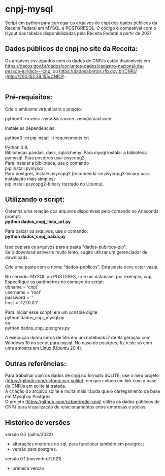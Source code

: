 # cnpj-mysql
Script em python para carregar os arquivos de cnpj dos dados públicos da Receita Federal em MYSQL e POSTGRESQL. O código é compatível com o layout das tabelas disponibilizadas pela Receita Federal a partir de 2021.

## Dados públicos de cnpj no site da Receita:
Os arquivos csv zipados com os dados de CNPJs estão disponíveis em https://dados.gov.br/dados/conjuntos-dados/cadastro-nacional-da-pessoa-juridica---cnpj ou https://dadosabertos.rfb.gov.br/CNPJ/ (http://200.152.38.155/CNPJ/).<br><br>


## Pré-requisitos:

Crie o ambiente virtual para o projeto:

python3 -m venv .venv && source .venv/bin/activate

Instale as dependências:

python3 -m pip install -r requirements.txt

Python 3.8;<br>
Bibliotecas pandas, dask, sqlalchemy. Para mysql instalar a biblioteca pymysql. Para postgres usar psycopg2.<br>
Para instalar a biblioteca, use o comando<br>
pip install pymysql<br>
Para postgres, instale psycopg2 (recomenda-se psycopg2-binary para instalação mais simples)<br>
pip install psycopg2-binary (testado no Ubuntu).<br>

## Utilizando o script:
Obtenha uma relação dos arquivos disponíveis pelo comando no Anaconda prompt:<br>
<b>python dados_cnpj_lista_url.py</b><br>

Para baixar os arquivos, use o comando:<br>
<b>python dados_cnpj_baixa.py</b><br><br>
Isso copiará os arquivos para a pasta "dados-publicos-zip".<br>
Se o download estiverm muito lento, sugiro utilizar um gerenciador de downloads.<br>

Crie uma pasta com o nome "dados-publicos". Esta pasta deve estar vazia.<br>

No servidor MYSQL ou POSTGRES, crie um database, por exemplo, cnpj.<br>
Especifique os parâmetros no começo do script:<br>
dbname = 'cnpj'<br>
username = 'root'<br>
password = ''<br>
host = '127.0.0.1'<br>

Para iniciar esse script, em um console digite<br>
python dados_cnpj_mysql.py<br>
ou<br>
python dados_cnpj_postgres.py<br>

A execução durou cerca de 5hs em um notebook i7 de 8a geração com Windows 10 no script para mysql.
No caso do postgres, fiz teste só com uma amostra em Linux (Ubuntu 20.4).

## Outras referências:

Para trabalhar com os dados de cnpj no formato SQLITE, use o meu projeto (https://github.com/rictom/cnpj-sqlite), em que coloco um link com a base de CNPJs em sqlite já tratada.<br>
A criação do arquivo sqlite é muita mais rápida que o carregamento da base em Mysql ou Postgres.<br>
O projeto (https://github.com/rictom/rede-cnpj) utiliza os dados públicos de CNPJ para visualização de relacionamentos entre empresas e sócios.<br>

## Histórico de versões
versão 0.2 (julho/2022)
- alterações menores no sql, para funcionar também em postgres;
- versão para postgres.

versão 0.1 (novembro/2021)
- primeira versão
